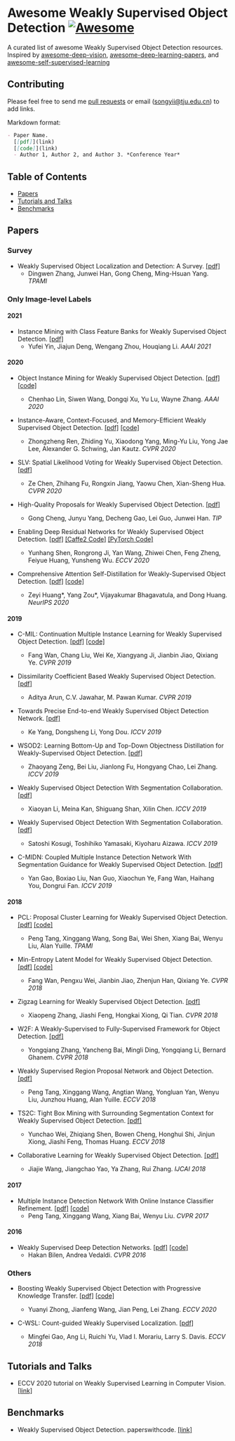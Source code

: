 # Awesome Weakly Supervised Object Detection [![Awesome](https://awesome.re/badge.svg)](https://awesome.re)

A curated list of awesome Weakly Supervised Object Detection resources. Inspired by [awesome-deep-vision](https://github.com/kjw0612/awesome-deep-vision), [awesome-deep-learning-papers](https://github.com/terryum/awesome-deep-learning-papers), and [awesome-self-supervised-learning](https://github.com/jason718/awesome-self-supervised-learning)


## Contributing

Please feel free to send me [pull requests](https://github.com/SongYii/awesome-weakly-supervised-object-detection/pulls) or email (songyii@tju.edu.cn) to add links.

Markdown format:
```markdown
- Paper Name. 
  [[pdf]](link) 
  [[code]](link)
  - Author 1, Author 2, and Author 3. *Conference Year*
```

## Table of Contents
 - [Papers](#papers)
 - [Tutorials and Talks](#tutorials-and-talks)
 - [Benchmarks](#benchmarks)

## Papers
### Survey
- Weakly Supervised Object Localization and Detection: A Survey.
  [[pdf]](https://arxiv.org/pdf/2104.07918.pdf) 
  - Dingwen Zhang, Junwei Han, Gong Cheng, Ming-Hsuan Yang. *TPAMI*

### Only Image-level Labels

#### 2021
- Instance Mining with Class Feature Banks for Weakly Supervised Object Detection.
  [[pdf]](https://www.aaai.org/AAAI21Papers/AAAI-2571.YinY.pdf)
  - Yufei Yin, Jiajun Deng, Wengang Zhou, Houqiang Li. *AAAI 2021*

#### 2020
- Object Instance Mining for Weakly Supervised Object Detection.
  [[pdf]](https://arxiv.org/pdf/2002.01087.pdf) 
  [[code]](https://github.com/bigvideoresearch/OIM)
  - Chenhao Lin, Siwen Wang, Dongqi Xu, Yu Lu, Wayne Zhang. *AAAI 2020*

- Instance-Aware, Context-Focused, and Memory-Efficient Weakly Supervised Object Detection.
  [[pdf]](https://arxiv.org/pdf/2004.04725.pdf)
  [[code]](https://github.com/NVlabs/wetectron)
  - Zhongzheng Ren, Zhiding Yu, Xiaodong Yang, Ming-Yu Liu, Yong Jae Lee, Alexander G. Schwing, Jan Kautz. *CVPR 2020*

- SLV: Spatial Likelihood Voting for Weakly Supervised Object Detection.
  [[pdf]](https://arxiv.org/abs/2006.12884.pdf) 
  - Ze Chen, Zhihang Fu, Rongxin Jiang, Yaowu Chen, Xian-Sheng Hua. *CVPR 2020*

- High-Quality Proposals for Weakly Supervised Object Detection.
  [[pdf]](https://ieeexplore.ieee.org/stamp/stamp.jsp?tp=&arnumber=9069411) 
  - Gong Cheng, Junyu Yang, Decheng Gao, Lei Guo, Junwei Han. *TIP*

- Enabling Deep Residual Networks for Weakly Supervised Object Detection.
  [[pdf]](https://www.ecva.net/papers/eccv_2020/papers_ECCV/papers/123530120.pdf)
  [[Caffe2 Code]](https://github.com/shenyunhang/DRN-WSOD)
  [[PyTorch Code]](https://github.com/shenyunhang/DRN-WSOD-pytorch/tree/DRN-WSOD/projects/WSL)
  - Yunhang Shen, Rongrong Ji, Yan Wang, Zhiwei Chen, Feng Zheng, Feiyue Huang, Yunsheng Wu. *ECCV 2020*

- Comprehensive Attention Self-Distillation for Weakly-Supervised Object Detection.
  [[pdf]](https://arxiv.org/pdf/2010.12023.pdf)
  [[code]](https://github.com/DeLightCMU/CASD)
  - Zeyi Huang*, Yang Zou*, Vijayakumar Bhagavatula, and Dong Huang. *NeurIPS 2020*

#### 2019
- C-MIL: Continuation Multiple Instance Learning for Weakly Supervised Object Detection.
  [[pdf]](https://arxiv.org/pdf/1904.05647.pdf)
  [[code]](https://github.com/WanFang13/C-MIL)
  - Fang Wan, Chang Liu, Wei Ke, Xiangyang Ji, Jianbin Jiao, Qixiang Ye. *CVPR 2019*

- Dissimilarity Coefficient Based Weakly Supervised Object Detection.
  [[pdf]](https://arxiv.org/pdf/1811.10016.pdf)
  - Aditya Arun, C.V. Jawahar, M. Pawan Kumar. *CVPR 2019*

- Towards Precise End-to-end Weakly Supervised Object Detection Network.
  [[pdf]](https://arxiv.org/pdf/1911.12148.pdf)
  - Ke Yang, Dongsheng Li, Yong Dou. *ICCV 2019*

- WSOD2: Learning Bottom-Up and Top-Down Objectness Distillation for Weakly-Supervised Object Detection.
  [[pdf]](https://arxiv.org/pdf/1909.04972.pdf)
  - Zhaoyang Zeng, Bei Liu, Jianlong Fu, Hongyang Chao, Lei Zhang. *ICCV 2019*

- Weakly Supervised Object Detection With Segmentation Collaboration.
  [[pdf]](https://arxiv.org/pdf/1904.00551.pdf)
  - Xiaoyan Li, Meina Kan, Shiguang Shan, Xilin Chen. *ICCV 2019*

- Weakly Supervised Object Detection With Segmentation Collaboration.
  [[pdf]](https://arxiv.org/pdf/1908.03792.pdf)
  - Satoshi Kosugi, Toshihiko Yamasaki, Kiyoharu Aizawa. *ICCV 2019*

- C-MIDN: Coupled Multiple Instance Detection Network With Segmentation Guidance for Weakly Supervised Object Detection.
  [[pdf]](https://openaccess.thecvf.com/content_ICCV_2019/papers/Gao_C-MIDN_Coupled_Multiple_Instance_Detection_Network_With_Segmentation_Guidance_for_ICCV_2019_paper.pdf)
  - Yan Gao, Boxiao Liu, Nan Guo, Xiaochun Ye, Fang Wan, Haihang You, Dongrui Fan. *ICCV 2019*

#### 2018
- PCL: Proposal Cluster Learning for Weakly Supervised Object Detection.
  [[pdf]](https://arxiv.org/pdf/1807.03342.pdf)
  [[code]](https://github.com/ppengtang/pcl.pytorch)
  - Peng Tang, Xinggang Wang, Song Bai, Wei Shen, Xiang Bai, Wenyu Liu, Alan Yuille. *TPAMI*

- Min-Entropy Latent Model for Weakly Supervised Object Detection.
  [[pdf]](https://arxiv.org/pdf/1902.06057.pdf)
  [[code]](https://github.com/WanFang13/MELM)
  - Fang Wan, Pengxu Wei, Jianbin Jiao, Zhenjun Han, Qixiang Ye. *CVPR 2018*

- Zigzag Learning for Weakly Supervised Object Detection.
  [[pdf]](https://arxiv.org/pdf/1804.09466.pdf)
  - Xiaopeng Zhang, Jiashi Feng, Hongkai Xiong, Qi Tian. *CVPR 2018*

- W2F: A Weakly-Supervised to Fully-Supervised Framework for Object Detection.
  [[pdf]](https://openaccess.thecvf.com/content_cvpr_2018/papers/Zhang_W2F_A_Weakly-Supervised_CVPR_2018_paper.pdf)
  - Yongqiang Zhang, Yancheng Bai, Mingli Ding, Yongqiang Li, Bernard Ghanem. *CVPR 2018*

- Weakly Supervised Region Proposal Network and Object Detection.
  [[pdf]](https://openaccess.thecvf.com/content_ECCV_2018/papers/Peng_Tang_Weakly_Supervised_Region_ECCV_2018_paper.pdf)
  - Peng Tang, Xinggang Wang, Angtian Wang, Yongluan Yan, Wenyu Liu, Junzhou Huang, Alan Yuille. *ECCV 2018*

- TS2C: Tight Box Mining with Surrounding Segmentation Context for Weakly Supervised Object Detection.
  [[pdf]](https://arxiv.org/pdf/1807.04897.pdf)
  - Yunchao Wei, Zhiqiang Shen, Bowen Cheng, Honghui Shi, Jinjun Xiong, Jiashi Feng, Thomas Huang. *ECCV 2018*

- Collaborative Learning for Weakly Supervised Object Detection.
  [[pdf]](https://arxiv.org/pdf/1802.03531.pdf)
  - Jiajie Wang, Jiangchao Yao, Ya Zhang, Rui Zhang. *IJCAI 2018*

#### 2017
- Multiple Instance Detection Network With Online Instance Classifier Refinement.
  [[pdf]](https://arxiv.org/pdf/1704.00138.pdf)
  [[code]](https://github.com/ppengtang/oicr)
  - Peng Tang, Xinggang Wang, Xiang Bai, Wenyu Liu. *CVPR 2017*

#### 2016
- Weakly Supervised Deep Detection Networks.
  [[pdf]](https://arxiv.org/abs/1511.02853)
  [[code]](https://github.com/hbilen/WSDDN)
  - Hakan Bilen, Andrea Vedaldi. *CVPR 2016*

### Others
- Boosting Weakly Supervised Object Detection with Progressive Knowledge Transfer.
  [[pdf]](https://arxiv.org/pdf/2007.07986.pdf)
  [[code]](https://github.com/mikuhatsune/wsod_transfer)
  - Yuanyi Zhong, Jianfeng Wang, Jian Peng, Lei Zhang. *ECCV 2020*

- C-WSL: Count-guided Weakly Supervised Localization.
  [[pdf]](https://arxiv.org/pdf/1711.05282.pdf)
  - Mingfei Gao, Ang Li, Ruichi Yu, Vlad I. Morariu, Larry S. Davis. *ECCV 2018*

## Tutorials and Talks
- ECCV 2020 tutorial on Weakly Supervised Learning in Computer Vision.
  [[link]](https://www.youtube.com/playlist?list=PLcD_yLvcdUll95mAnBDV0rZKhfClJMZMr)

## Benchmarks
- Weakly Supervised Object Detection. paperswithcode.
  [[link]](https://paperswithcode.com/task/weakly-supervised-object-detection)




